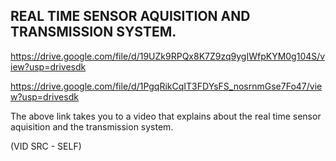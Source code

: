 ## REAL TIME SENSOR AQUISITION AND TRANSMISSION SYSTEM.

https://drive.google.com/file/d/19UZk9RPQx8K7Z9zq9ygIWfpKYM0g104S/view?usp=drivesdk

https://drive.google.com/file/d/1PgqRikCqIT3FDYsFS_nosrnmGse7Fo47/view?usp=drivesdk

The above link takes you to a video that explains about the real time sensor aquisition and the transmission system.

(VID SRC - SELF)
